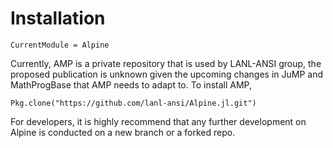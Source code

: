 # Installation

```@meta
CurrentModule = Alpine
```

Currently, AMP is a private repository that is used by LANL-ANSI group, the proposed publication is unknown given the upcoming changes in JuMP and MathProgBase that AMP needs to adapt to. To install AMP,

`Pkg.clone("https://github.com/lanl-ansi/Alpine.jl.git")`

For developers, it is highly recommend that any further development on Alpine is conducted on a new branch or a forked repo.
